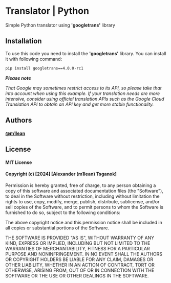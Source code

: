 
# Translator | Python

Simple Python translator using **'googletrans'** library



## Installation

To use this code you need to install the **'googletrans'** library. You can install it with following command:

```bash
pip install googletrans==4.0.0-rc1
```

___Please note___

_That Google may sometimes restrict access to its API, so please take that into account when using this example. If your translation needs are more intensive, consider using official translation APIs such as the Google Cloud Translation API to obtain an API key and get more stable functionality._
## Authors

#### [@m1lean](https://www.github.com/m1lean)


## License

#### MIT License

#### Copyright (c) [2024] [Alexander (m1lean) Tsganok]

Permission is hereby granted, free of charge, to any person obtaining a copy
of this software and associated documentation files (the "Software"), to deal
in the Software without restriction, including without limitation the rights
to use, copy, modify, merge, publish, distribute, sublicense, and/or sell
copies of the Software, and to permit persons to whom the Software is
furnished to do so, subject to the following conditions:

The above copyright notice and this permission notice shall be included in all
copies or substantial portions of the Software.

THE SOFTWARE IS PROVIDED "AS IS", WITHOUT WARRANTY OF ANY KIND, EXPRESS OR
IMPLIED, INCLUDING BUT NOT LIMITED TO THE WARRANTIES OF MERCHANTABILITY,
FITNESS FOR A PARTICULAR PURPOSE AND NONINFRINGEMENT. IN NO EVENT SHALL THE
AUTHORS OR COPYRIGHT HOLDERS BE LIABLE FOR ANY CLAIM, DAMAGES OR OTHER
LIABILITY, WHETHER IN AN ACTION OF CONTRACT, TORT OR OTHERWISE, ARISING FROM,
OUT OF OR IN CONNECTION WITH THE SOFTWARE OR THE USE OR OTHER DEALINGS IN THE
SOFTWARE.

